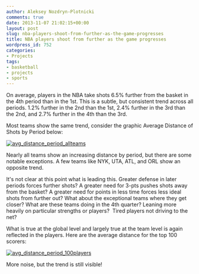 ```yaml
---
author: Aleksey Nozdryn-Plotnicki
comments: true
date: 2013-11-07 21:02:15+00:00
layout: post
slug: nba-players-shoot-from-further-as-the-game-progresses
title: NBA players shoot from further as the game progresses
wordpress_id: 752
categories:
- Projects
tags:
- basketball
- projects
- sports
---
```


On average, players in the NBA take shots 6.5% further from the basket in the 4th period than in the 1st. This is a subtle, but consistent trend across all periods. 1.2% further in the 2nd than the 1st, 2.4% further in the 3rd than the 2nd, and 2.7% further in the 4th than the 3rd.

Most teams show the same trend, consider the graphic Average Distance of Shots by Period below:

[![avg_distance_period_allteams](http://alekseynp.com/wp-content/uploads/2013/11/avg_distance_period_allteams.png)](http://alekseynp.com/wp-content/uploads/2013/11/avg_distance_period_allteams.png)



Nearly all teams show an increasing distance by period, but there are some notable exceptions. A few teams like NYK, UTA, ATL, and ORL show an opposite trend.

It's not clear at this point what is leading this. Greater defense in later periods forces further shots? A greater need for 3-pts pushes shots away from the basket? A greater need for points in less time forces less ideal shots from further out? What about the exceptional teams where they get closer? What are these teams doing in the 4th quarter? Leaning more heavily on particular strengths or players?  Tired players not driving to the net?

What is true at the global level and largely true at the team level is again reflected in the players. Here are the average distance for the top 100 scorers:

[![avg_distance_period_100players](http://alekseynp.com/wp-content/uploads/2013/11/avg_distance_period_100players.png)](http://alekseynp.com/wp-content/uploads/2013/11/avg_distance_period_100players.png)

More noise, but the trend is still visible!
